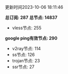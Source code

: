 更新时间2023-10-06 18:11:46

**总订阅: 287**
**总节点: 14837**
- vless节点: 255

**google ping有效节点: 290**
- v2ray节点: 114
- ss节点: 126
- trojan节点: 23
- ssr节点: 27
